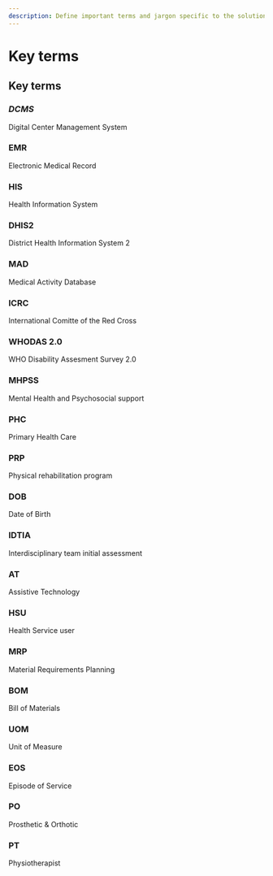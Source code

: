 ```yaml
---
description: Define important terms and jargon specific to the solution.
---
```


# Key terms

## Key terms

### _DCMS_&#x20;

Digital Center Management System

### EMR

Electronic Medical Record

### HIS&#x20;

Health Information System

### DHIS2

District Health Information System 2

### MAD

Medical Activity Database

### ICRC

International Comitte of the Red Cross

### WHODAS 2.0

WHO Disability Assesment Survey 2.0

### MHPSS&#x20;

Mental Health and Psychosocial support

### PHC

Primary Health Care

### PRP

Physical rehabilitation program

### DOB

Date of Birth

### IDTIA

Interdisciplinary team initial assessment

### AT

Assistive Technology

### HSU

Health Service user

### MRP

Material Requirements Planning

### BOM

Bill of Materials

### UOM&#x20;

Unit of Measure

### EOS

Episode of Service

### PO

Prosthetic & Orthotic

### PT

Physiotherapist
